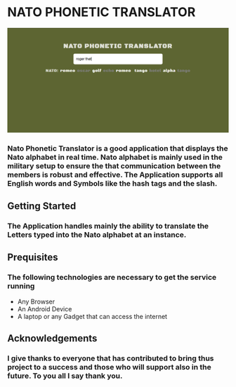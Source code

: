 # NATO PHONETIC TRANSLATOR
![preview.png](src/assets/images/preview.png)

### Nato Phonetic Translator is a good application that displays the Nato alphabet in real time. Nato alphabet is mainly used in the military setup to ensure the that communication between the members is robust and effective. The Application supports all English words and Symbols like the hash tags and the slash.

## Getting Started 
### The Application handles mainly the ability to translate the Letters typed into the Nato alphabet at an instance.

## Prequisites
### The following technologies are necessary to get the service running
- Any Browser
- An Android Device
- A laptop or any Gadget that can access the internet

## Acknowledgements
### I give thanks to everyone that has contributed to bring thus project to a success and those who will support also in the future. To you all I say thank you.
